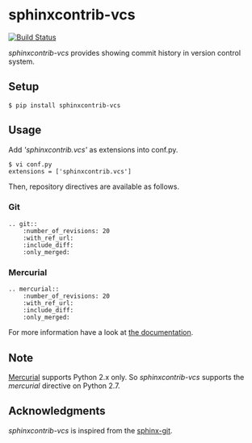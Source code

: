 # sphinxcontrib-vcs

[![Build Status](https://travis-ci.org/t2y/sphinxcontrib-vcs.svg?branch=master)](https://travis-ci.org/t2y/sphinxcontrib-vcs/)

*sphinxcontrib-vcs* provides showing commit history in version control system.

## Setup

    $ pip install sphinxcontrib-vcs

## Usage

Add *'sphinxcontrib.vcs'* as extensions into conf.py.

    $ vi conf.py
    extensions = ['sphinxcontrib.vcs']

Then, repository directives are available as follows.

### Git

    .. git::
        :number_of_revisions: 20
        :with_ref_url:
        :include_diff:
        :only_merged:


### Mercurial

    .. mercurial::
        :number_of_revisions: 20
        :with_ref_url:
        :include_diff:
        :only_merged:

For more information have a look at [the documentation](https://pythonhosted.org/sphinxcontrib-vcs/).

## Note

[Mercurial](https://www.mercurial-scm.org/) supports Python 2.x only.
So *sphinxcontrib-vcs* supports the *mercurial* directive on Python 2.7.

## Acknowledgments

*sphinxcontrib-vcs* is inspired from the [sphinx-git](https://github.com/OddBloke/sphinx-git).

